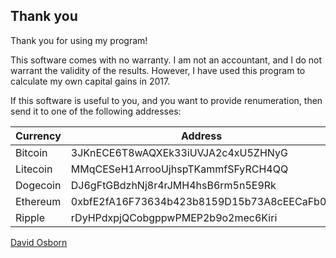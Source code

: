 ## Thank you

Thank you for using my program!

This software comes with no warranty.
I am not an accountant, and I do not warrant the validity of the results.
However, I have used this program to calculate my own capital gains in 2017.

If this software is useful to you, and you want to provide renumeration,
then send it to one of the following addresses:

| Currency | Address                                    |
|----------|--------------------------------------------|
| Bitcoin  | 3JKnECE6T8wAQXEk33iUVJA2c4xU5ZHNyG         |
| Litecoin | MMqCESeH1ArrooUjhspTKammfSFyRCH4QQ         |
| Dogecoin | DJ6gFtGBdzhNj8r4rJMH4hsB6rm5n5E9Rk         |
| Ethereum | 0xbfE2fA16F73634b423b8159D15b73A8cEECaFb0c |
| Ripple   | rDyHPdxpjQCobgppwPMEP2b9o2mec6Kiri         |

[David Osborn](mailto:david@davidosborn.io)
